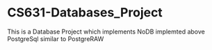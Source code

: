 CS631-Databases_Project
=======================

This is a Database Project which implements NoDB implemted above PostgreSql similar to PostgreRAW
